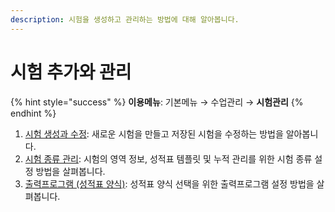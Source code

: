 ```yaml
---
description: 시험을 생성하고 관리하는 방법에 대해 알아봅니다.
---
```


# 시험 추가와 관리

{% hint style="success" %}
**이용메뉴**: 기본메뉴 → 수업관리 → **시험관리**
{% endhint %}

1. [시험 생성과 수정](new/): 새로운 시험을 만들고 저장된 시험을 수정하는 방법을 알아봅니다.&#x20;
2. [시험 종류 관리](category.md): 시험의 영역 정보, 성적표 템플릿 및 누적 관리를 위한 시험 종류 설정 방법을 살펴봅니다.
3. [출력프로그램 (성적표 양식)](form.md): 성적표 양식 선택을 위한 출력프로그램 설정 방법을 살펴봅니다.

